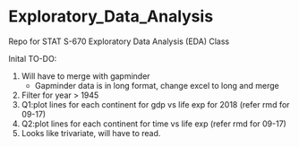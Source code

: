 # Exploratory_Data_Analysis
Repo for STAT S-670 Exploratory Data Analysis (EDA) Class 

Inital TO-DO:
1. Will have to merge with gapminder
    - Gapminder data is in long format, change excel to long and merge
2. Filter for year > 1945
3. Q1:plot lines for each continent for gdp vs life exp for 2018 (refer rmd for 09-17)
4. Q2:plot lines for each continent for time vs life exp (refer rmd for 09-17)
5. Looks like trivariate, will have to read.
